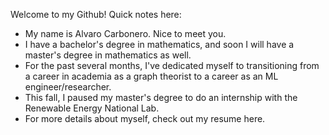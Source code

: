 Welcome to my Github! Quick notes here:
-  My name is Alvaro Carbonero. Nice to meet you.
-  I have a bachelor's degree in mathematics, and soon I will have a master's degree in mathematics as well.
-  For the past several months, I've dedicated myself to transitioning from a career in academia as a graph theorist to a career as an ML engineer/researcher. 
-  This fall, I paused my master's degree to do an internship with the Renewable Energy National Lab.
-  For more details about myself, check out my resume here.
